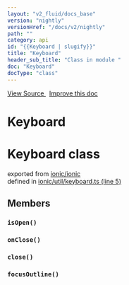 ```yaml
---
layout: "v2_fluid/docs_base"
version: "nightly"
versionHref: "/docs/v2/nightly"
path: ""
category: api
id: "{{Keyboard | slugify}}"
title: "Keyboard"
header_sub_title: "Class in module "
doc: "Keyboard"
docType: "class"
---
```




<div class="improve-docs">
  <a href='http://github.com/driftyco/ionic2/tree/master/ionic/util/keyboard.ts#L4'>
    View Source
  </a>
  &nbsp;
  <a href='http://github.com/driftyco/ionic2/edit/master/ionic/util/keyboard.ts#L4'>
    Improve this doc
  </a>
</div>




<h1 class="api-title">

  Keyboard



</h1>







<h1 class="class export">Keyboard <span class="type">class</span></h1>
<p class="module">exported from <a href='undefined'>ionic/ionic</a><br/>
defined in <a href="https://github.com/driftyco/ionic2/tree/master/ionic/util/keyboard.ts#L5-L125">ionic/util/keyboard.ts (line 5)</a>
</p>
<h2>Members</h2>

<div id="isOpen"></div>
<h3>
  <code>isOpen()</code>

</h3>












<div id="onClose"></div>
<h3>
  <code>onClose()</code>

</h3>












<div id="close"></div>
<h3>
  <code>close()</code>

</h3>












<div id="focusOutline"></div>
<h3>
  <code>focusOutline()</code>

</h3>














